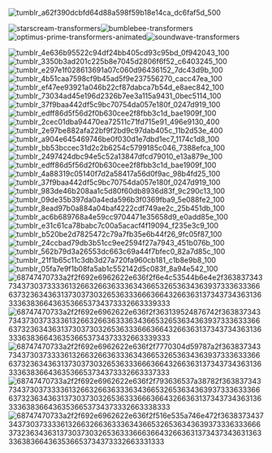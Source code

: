 
![tumblr_a62f390dcbfd64d88a598f59b18e14ca_dc6faf5d_500](https://github.com/Kanzykanz/Kanzykanz/assets/164191059/fb85ef32-a7b0-401a-858c-b1f107c6b55b)

![starscream-transformers](https://github.com/Kanzykanz/Kanzykanz/assets/164191059/6f4b1302-270f-471d-be7a-ba2f5e665e4f)![bumblebee-transformers](https://github.com/Kanzykanz/Kanzykanz/assets/164191059/5019c1f0-83fa-4575-8889-ca5c08971abd)![optimus-prime-transformers-animated](https://github.com/Kanzykanz/Kanzykanz/assets/164191059/c889e5cc-45d6-4fc0-a932-3e03ff8797f3)![soundwave-transformers](https://github.com/Kanzykanz/Kanzykanz/assets/164191059/cf597b9c-5f04-4e49-83c4-d73340e29ecc)





![tumblr_4e636b95522c94df24bb405cd93c95bd_0f942043_100](https://github.com/Kanzykanz/Kanzykanz/assets/164191059/6a4c183b-809f-4afe-8501-f306e412eb89)![tumblr_3350b3ad201c225b8e7045d2806f6f52_c6403245_100](https://github.com/Kanzykanz/Kanzykanz/assets/164191059/78c6a228-be54-49d6-b61b-e292e61e7f7e)![tumblr_e297e1f028613691a07c060d96436152_7dc43d9b_100](https://github.com/Kanzykanz/Kanzykanz/assets/164191059/789aa6e9-881e-4beb-a862-babb92cec853)![tumblr_4b51caa7598cf9b45ad5f9e237556270_cacc47ea_100](https://github.com/Kanzykanz/Kanzykanz/assets/164191059/a3fdf261-33cb-406e-836e-21cd9a4f6014)![tumblr_ef47ee93921a046b22cf87dabca7b54d_e8aec842_100](https://github.com/Kanzykanz/Kanzykanz/assets/164191059/73948ed9-3a15-4e5b-bdff-787afd943ae8)![tumblr_73034ad45e196d2326b7ee3a115a9431_0bec5114_100](https://github.com/Kanzykanz/Kanzykanz/assets/164191059/d578843d-15a7-47c8-bc9a-fb504eda6622)![tumblr_37f9baa442df5c9bc70754da057e180f_0247d919_100](https://github.com/Kanzykanz/Kanzykanz/assets/164191059/cc20bc05-44db-4da7-b300-7274ef8441d0)![tumblr_edff86d5f56d2f0b630cee2f8fbb3c1d_bae1909f_100](https://github.com/Kanzykanz/Kanzykanz/assets/164191059/bdfcd8c3-22da-4733-a2a0-8946f1897ddd)![tumblr_2cec01dba94470ea72511c71fd715e91_496e9130_400](https://github.com/Kanzykanz/Kanzykanz/assets/164191059/22b79619-6547-4e35-99c9-f5e812d372e4)![tumblr_2e97be882afa22bf9f2bd9c97dab405c_11b2d53e_400](https://github.com/Kanzykanz/Kanzykanz/assets/164191059/41e9ac2e-17a4-4e2a-9a35-61d5f992dc95)![tumblr_a904e645469746be0f030d1e7dbd1ec7_1174c1d8_100](https://github.com/Kanzykanz/Kanzykanz/assets/164191059/2972f44c-de7a-4c7f-98f0-487961ae1248)
![tumblr_bb53bccec31d2c2b6254c5799185c046_7388efca_100](https://github.com/Kanzykanz/Kanzykanz/assets/164191059/e108eab0-d3eb-4c56-9d0f-f62238ee48e2)
![tumblr_2497424dbc94e5c52a13847dfcd79010_e13a879e_100](https://github.com/Kanzykanz/Kanzykanz/assets/164191059/f3e9bf86-39f8-4251-9579-b0b3667ec697)![tumblr_edff86d5f56d2f0b630cee2f8fbb3c1d_bae1909f_100](https://github.com/Kanzykanz/Kanzykanz/assets/164191059/33eaedd2-b35b-446d-93cc-13770e3a2c0b)
![tumblr_4a88319c05140f7d2a58417a56d0f9ac_98b4fd25_100](https://github.com/Kanzykanz/Kanzykanz/assets/164191059/ed944bb6-9997-40fd-8b82-aea942781cfd)![tumblr_37f9baa442df5c9bc70754da057e180f_0247d919_100](https://github.com/Kanzykanz/Kanzykanz/assets/164191059/c7b4ca96-cae6-44cd-bb67-e4523be5f260)![tumblr_983de46b208aa1c5d80f60db8936d83f_9c290c13_100](https://github.com/Kanzykanz/Kanzykanz/assets/164191059/c986f674-c52e-4c70-a92e-13d497f3ba25)![tumblr_09de35b397da0a4eda596b3f0369fba9_5e088fe2_100](https://github.com/Kanzykanz/Kanzykanz/assets/164191059/10fb3598-c4c9-4149-a9aa-e83066169191)![tumblr_8ead97b0a884a04baf4222cdf749ae2c_25b451db_100](https://github.com/Kanzykanz/Kanzykanz/assets/164191059/6a31fee3-274f-4c8c-ad5a-1b14e075604e)![tumblr_ac6b689768a4e59cc9704471e35658d9_e0add85e_100](https://github.com/Kanzykanz/Kanzykanz/assets/164191059/7c3eff85-e8e6-485e-97db-708c6fc6baea)![tumblr_e31c61ca78babc7c00a5acacf4f19094_f235e3c9_100](https://github.com/Kanzykanz/Kanzykanz/assets/164191059/b53f1983-896d-4b25-8973-d13466c13c2d)![tumblr_b520be2d7825472c79a7fb35e6b44f26_9fc05f87_100](https://github.com/Kanzykanz/Kanzykanz/assets/164191059/69b306e2-0cf5-46e9-aa59-31d426d8a756)![tumblr_24ccbad79db3b51cc9ee2594f27a7943_451b076b_100](https://github.com/Kanzykanz/Kanzykanz/assets/164191059/14c5fed6-9fc1-40c8-b0b3-52a241c7ca38)![tumblr_562b79d3a26553dc663c69a44f7bfec0_82a7d85c_100](https://github.com/Kanzykanz/Kanzykanz/assets/164191059/2f5f6378-1fb1-49e1-86f3-6758d14224fc)![tumblr_21f1b65c11c3db3d27a720fa960cb181_c1b8e9b8_100](https://github.com/Kanzykanz/Kanzykanz/assets/164191059/f28fb65e-a4ef-41b4-b8ac-857f3d5d1a65)![tumblr_05fa7e9f1b08fa5ab1c552142d5c083f_8a94e542_100](https://github.com/Kanzykanz/Kanzykanz/assets/164191059/8b05aef1-6916-4232-aed0-2740bfb4b9cc)![68747470733a2f2f692e6962622e636f2f6e4c53544b6e4e2f3638373437343730373333613266326636333634366532653634363937333633366637323634363137303730326536333666366432663631373437343631363336383664363536653734373332663339333](https://github.com/Kanzykanz/Kanzykanz/assets/164191059/00e7d301-eea6-414c-8967-00ded9ce6de0)![68747470733a2f2f692e6962622e636f2f363139524876742f3638373437343730373333613266326636333634366532653634363937333633366637323634363137303730326536333666366432663631373437343631363336383664363536653734373332663339333](https://github.com/Kanzykanz/Kanzykanz/assets/164191059/d6b08b7b-c883-43d8-92d8-5f1373ad50cf)![68747470733a2f2f692e6962622e636f2f7770304d59787a2f3638373437343730373333613266326636333634366532653634363937333633366637323634363137303730326536333666366432663631373437343631363336383664363536653734373332663337333](https://github.com/Kanzykanz/Kanzykanz/assets/164191059/ccad2b00-b3c9-486b-a2a3-80ee46b877aa)![68747470733a2f2f692e6962622e636f2f793636537a38782f3638373437343730373333613266326636333634366532653634363937333633366637323634363137303730326536333666366432663631373437343631363336383664363536653734373332663338333](https://github.com/Kanzykanz/Kanzykanz/assets/164191059/a512645e-c81e-40f6-9382-673321d55a16)![68747470733a2f2f692e6962622e636f2f516e535a746e472f3638373437343730373333613266326636333634366532653634363937333633366637323634363137303730326536333666366432663631373437343631363336383664363536653734373332663331333](https://github.com/Kanzykanz/Kanzykanz/assets/164191059/f8cefb45-ce17-4d15-baa7-b0d379979094)

























